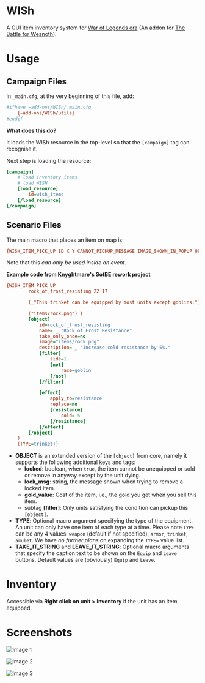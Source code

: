 # WISh

A GUI item inventory system for [War of Legends era](https://github.com/knyghtmare/War_of_Legends) (An addon for [The Battle for Wesnoth](https://www.wesnoth.org/)).

# Usage

## Campaign Files

In `_main.cfg`, at the very beginning of this file, add:

```ini
#ifhave ~add-ons/WISh/_main.cfg
    {~add-ons/WISh/utils}
#endif
```

**What does this do?**

It loads the WISh resource in the top-level so that the `[campaign]` tag can recognise it.

Next step is loading the resource:

```ini
[campaign]
    # load inventory items
    # load WISH
    [load_resource]
        id=wish_items
    [/load_resource]
[/campaign]
```

## Scenario Files

The main macro that places an item on map is:
```ini
{WISH_ITEM_PICK_UP ID X Y CANNOT_PICKUP_MESSAGE IMAGE_SHOWN_IN_POPUP OBJECT_WML TYPE=weapon TAKE_IT_STRING="Equip" LEAVE_IT_STRING="Leave"}
```
Note that this _can only be used inside an event_.

**Example code from Knyghtmare's SotBE rework project**
```ini
{WISH_ITEM_PICK_UP 
        rock_of_frost_resisting 22 17

        (_"This trinket can be equipped by most units except goblins.")

        ("items/rock.png") (
        [object]
            id=rock_of_frost_resisting
            name= _ "Rock of Frost Resistance"
            take_only_once=no
            image="items/rock.png"
            description= _ "Increase cold resistance by 5%."
            [filter]
                side=1
                [not]
                    race=goblin
                [/not]
            [/filter]

            [effect]
                apply_to=resistance
                replace=no
                [resistance]
                    cold=-5
                [/resistance]
            [/effect]
        [/object]
    ) 
    (TYPE=trinket)}
```
* **OBJECT** is an extended version of the `[object]` from core, namely it supports the following additional keys and tags:
    * **locked**: boolean, when `true`, the item cannot be unequipped or sold or remove in anyway except by the unit dying.
    * **lock_msg**: string, the message shown when trying to remove a locked item.
    * **gold_value**: Cost of the item, i.e., the gold you get when you sell this item.
    * subtag **[filter]**: Only units satisfying the condition can pickup this `[object]`.
* **TYPE**: Optional macro argument specifying the type of the equipment. An unit can only have one item of each type at a time. Please note `TYPE` can be any 4 values: `weapon` (default if not specified), `armor`, `trinket`, `amulet`. We have _no further plans_ on expanding the `TYPE=` value list.
* **TAKE_IT_STRING** and **LEAVE_IT_STRING**: Optional macro arguments that specify the caption text to be shown on the `Equip` and `Leave` buttons. Default values are (obviously) `Equip` and `Leave`.

# Inventory
Accessible via **Right click on unit > Inventory** if the unit has an item equipped.

# Screenshots

![Image 1](https://cdn.bsky.app/img/feed_fullsize/plain/did:plc:exlwxcktqkgj7bawgy2muzmg/bafkreiezvh7oixrmbn6ls7gvxoi3z5fdmpaii6j6qrbdtd2qc35233ztdu@jpeg)

![Image 2](https://cdn.bsky.app/img/feed_fullsize/plain/did:plc:exlwxcktqkgj7bawgy2muzmg/bafkreiejyrgxjbj7bmig4sbw6gvzbq4k6k6jk3rrepd5z4yzqr2jxrfmlq@jpeg)

![Image 3](https://cdn.bsky.app/img/feed_fullsize/plain/did:plc:exlwxcktqkgj7bawgy2muzmg/bafkreihalt26ravo7w3nmfpmhcbaiwjwfvbtwvg4xeq3axi73e25r2bgeq@jpeg)
